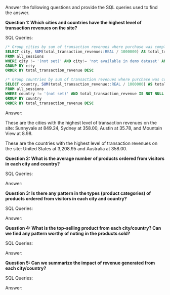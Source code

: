 Answer the following questions and provide the SQL queries used to find the answer.

    
**Question 1: Which cities and countries have the highest level of transaction revenues on the site?**


SQL Queries:

```sql
/* Group cities by sum of transaction revenues where purchase was completed ordered by descending */
SELECT city, SUM(total_transaction_revenue::REAL / 1000000) AS total_transaction_revenue
FROM all_sessions
WHERE city != '(not set)' AND city!= 'not available in demo dataset' AND total_transaction_revenue IS NOT NULL AND transaction_id IS NOT NULL
GROUP BY city
ORDER BY total_transaction_revenue DESC

/* Group countries by sum of transaction revenues where purchase was completed ordered by descending */
SELECT country, SUM(total_transaction_revenue::REAL / 1000000) AS total_transaction_revenue
FROM all_sessions
WHERE country != '(not set)' AND total_transaction_revenue IS NOT NULL AND transaction_id IS NOT NULL
GROUP BY country
ORDER BY total_transaction_revenue DESC
```



Answer:

These are the cities with the highest level of transaction revenues on the site: Sunnyvale at 849.24, Sydney at 358.00, Austin at 35.78, and Mountain View at 8.98.

These are the countries with the highest level of transaction revenues on the site: United States at 3,208.95 and Australia at 358.00.




**Question 2: What is the average number of products ordered from visitors in each city and country?**


SQL Queries:



Answer:





**Question 3: Is there any pattern in the types (product categories) of products ordered from visitors in each city and country?**


SQL Queries:



Answer:





**Question 4: What is the top-selling product from each city/country? Can we find any pattern worthy of noting in the products sold?**


SQL Queries:



Answer:





**Question 5: Can we summarize the impact of revenue generated from each city/country?**

SQL Queries:



Answer:







